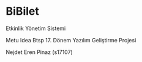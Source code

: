 # BiBilet
Etkinlik Yönetim Sistemi

Metu Idea Btsp 17. Dönem Yazılım Geliştirme Projesi

Nejdet Eren Pinaz (s17107)
